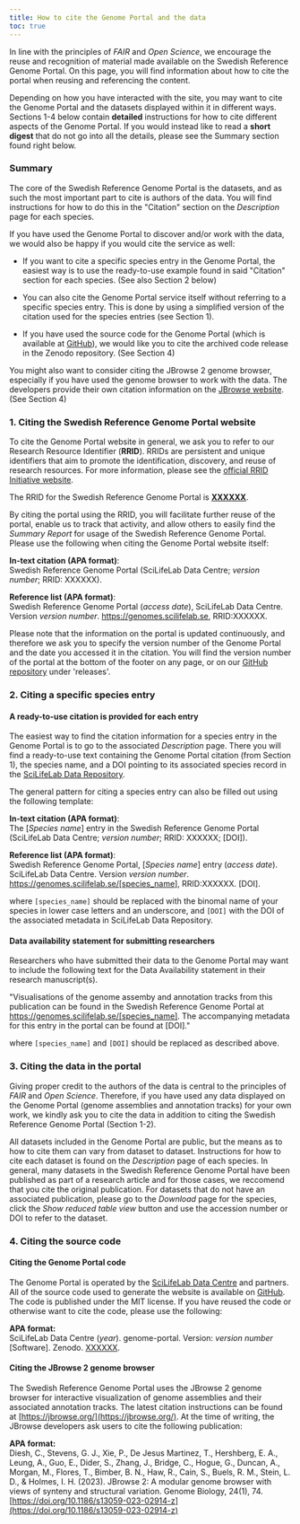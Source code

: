 ```yaml
---
title: How to cite the Genome Portal and the data
toc: true
---
```


In line with the principles of _FAIR_ and _Open Science_, we encourage the reuse and recognition of material made available on the Swedish Reference Genome Portal.
On this page, you will find information about how to cite the portal when reusing and referencing the content.

Depending on how you have interacted with the site, you may want to cite the Genome Portal and the datasets displayed within it in different ways. Sections 1-4 below contain **detailed** instructions for how to cite different aspects of the Genome Portal. If you would instead like to read a **short digest** that do not go into all the details, please see the Summary section found right below.

### Summary

The core of the Swedish Reference Genome Portal is the datasets, and as such the most important part to cite is authors of the data. You will find instructions for how to do this in the "Citation" section on the _Description_ page for each species.

If you have used the Genome Portal to discover and/or work with the data, we would also be happy if you would cite the service as well:

- If you want to cite a specific species entry in the Genome Portal, the easiest way is to use the ready-to-use example found in said "Citation" section for each species. (See also Section 2 below)

- You can also cite the Genome Portal service itself without referring to a specific species entry. This is done by using a simplified version of the citation used for the species entries (see Section 1).

- If you have used the source code for the Genome Portal (which is available at [GitHub](https://github.com/ScilifelabDataCentre/genome-portal/)), we would like you to cite the archived code release in the Zenodo repository. (See Section 4)

You might also want to consider citing the JBrowse 2 genome browser, especially if you have used the genome browser to work with the data. The developers provide their own citation information on the [JBrowse website](https://jbrowse.org/). (See Section 4)

### 1. Citing the Swedish Reference Genome Portal website

To cite the Genome Portal website in general, we ask you to refer to our Research Resource Identifier (**RRID**). RRIDs are persistent and unique identifiers that aim to promote the identification, discovery, and reuse of research resources. For more information, please see the [official RRID Initiative website](https://www.rrids.org/).

The RRID for the Swedish Reference Genome Portal is [**XXXXXX**](https://XXXXXX).

By citing the portal using the RRID, you will facilitate further reuse of the portal, enable us to track that activity, and allow others to easily find the _Summary Report_
for usage of the Swedish Reference Genome Portal. Please use the following when citing the Genome Portal website itself:

**In-text citation (APA format)**:\
Swedish Reference Genome Portal (SciLifeLab Data Centre; _version number_; RRID: XXXXXX).

**Reference list (APA format)**:\
Swedish Reference Genome Portal (_access date_), SciLifeLab Data Centre. Version _version number_. <https://genomes.scilifelab.se>, RRID:XXXXXX.

Please note that the information on the portal is updated continuously, and therefore we ask you to specify the version number of the Genome Portal and the date you accessed it in the citation. You will find the version number of the portal at the bottom of the footer on any page, or on our
<a target="_blank" href="https://github.com/ScilifelabDataCentre/genome-portal/">GitHub repository</a> under 'releases'.

### 2. Citing a specific species entry

#### A ready-to-use citation is provided for each entry

The easiest way to find the citation information for a species entry in the Genome Portal is to go to the associated _Description_ page.
There you will find a ready-to-use text containing the Genome Portal citation (from Section 1), the species name, and a
DOI pointing to its associated species record in the [SciLifeLab Data Repository](https://figshare.scilifelab.se/).

The general pattern for citing a species entry can also be filled out using the following template:

**In-text citation (APA format)**:\
The [_Species name_] entry in the Swedish Reference Genome Portal (SciLifeLab Data Centre; _version number_; RRID: XXXXXX; [DOI]).

**Reference list (APA format)**:\
Swedish Reference Genome Portal, [_Species name_] entry (_access date_). SciLifeLab Data Centre. Version _version number_. <https://genomes.scilifelab.se/[species_name>], RRID:XXXXXX. [DOI].

where `[species_name]` should be replaced with the binomal name of your species in lower case letters and an underscore, and `[DOI]` with the DOI of the associated metadata in SciLifeLab Data Repository.

#### Data availability statement for submitting researchers

Researchers who have submitted their data to the Genome Portal may want to include the following text for the Data Availability statement in their research manuscript(s).

"Visualisations of the genome assemby and annotation tracks from this publication can be found in the Swedish Reference Genome Portal at <https://genomes.scilifelab.se/[species_name]>.
The accompanying metadata for this entry in the portal can be found at [DOI]."

where `[species_name]` and `[DOI]` should be replaced as described above.

### 3. Citing the data in the portal

Giving proper credit to the authors of the data is central to the principles of _FAIR_ and _Open Science_. Therefore, if you have used any data displayed on the Genome Portal
(genome assemblies and annotation tracks) for your own work, we kindly ask you to cite the data in addition to citing the Swedish Reference Genome Portal (Section 1-2).

All datasets included in the Genome Portal are public, but the means as to how to cite them can vary from dataset to dataset. Instructions for how to cite each dataset is found on
the _Description_ page of each species. In general, many datasets in the Swedish Reference Genome Portal have been published as part of a research article and for those cases,
we reccomend that you cite the original publication. For datasets that do not have an associated publication, please go to the _Download_ page for the species, click the *Show reduced table view*
button and use the accession number or DOI to refer to the dataset.

### 4. Citing the source code

#### Citing the Genome Portal code

The Genome Portal is operated by the <a target="_blank" href="https://scilifelab.se/data">SciLifeLab Data Centre</a> and partners. All of the source code used to generate the website is available on [GitHub](https://github.com/ScilifelabDataCentre/genome-portal/).
The code is published under the MIT license. If you have reused the code or otherwise want to cite the code, please use the following:

**APA format:**\
SciLifeLab Data Centre (_year_). genome-portal. Version: _version number_ [Software]. Zenodo. [XXXXXX](https://zenodo.org/doi/TODO).

#### Citing the JBrowse 2 genome browser

The Swedish Reference Genome Portal uses the JBrowse 2 genome browser for interactive visualization of genome assemblies and their associated annotation tracks.
The latest citation instructions can be found at [https://jbrowse.org/](https://jbrowse.org/). At the time of writing, the JBrowse developers ask users to cite the following publication:

**APA format:**\
Diesh, C., Stevens, G. J., Xie, P., De Jesus Martinez, T., Hershberg, E. A., Leung, A., Guo, E., Dider, S., Zhang, J., Bridge, C., Hogue, G., Duncan, A., Morgan, M., Flores, T., Bimber, B. N., Haw, R., Cain, S., Buels, R. M., Stein, L. D., & Holmes, I. H. (2023). JBrowse 2: A modular genome browser with views of synteny and structural variation. Genome Biology, 24(1), 74. [https://doi.org/10.1186/s13059-023-02914-z](https://doi.org/10.1186/s13059-023-02914-z)
